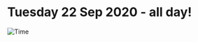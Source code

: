 # Tuesday 22 Sep 2020 - all day!
![Time](https://github.com/rich-ctm/today/workflows/Time/badge.svg)
